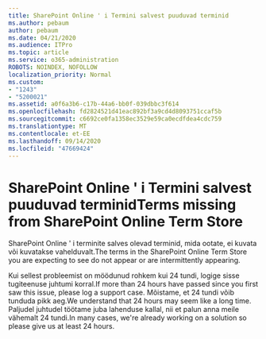 ```yaml
---
title: SharePoint Online ' i Termini salvest puuduvad terminid
ms.author: pebaum
author: pebaum
ms.date: 04/21/2020
ms.audience: ITPro
ms.topic: article
ms.service: o365-administration
ROBOTS: NOINDEX, NOFOLLOW
localization_priority: Normal
ms.custom:
- "1243"
- "5200021"
ms.assetid: a0f6a3b6-c17b-44a6-bb0f-039dbbc3f614
ms.openlocfilehash: fd2824521d41eac892bf3a9cd4d8093751ccaf5b
ms.sourcegitcommit: c6692ce0fa1358ec3529e59ca0ecdfdea4cdc759
ms.translationtype: MT
ms.contentlocale: et-EE
ms.lasthandoff: 09/14/2020
ms.locfileid: "47669424"
---
```

# <a name="terms-missing-from-sharepoint-online-term-store"></a><span data-ttu-id="a0d7f-102">SharePoint Online ' i Termini salvest puuduvad terminid</span><span class="sxs-lookup"><span data-stu-id="a0d7f-102">Terms missing from SharePoint Online Term Store</span></span>

<span data-ttu-id="a0d7f-103">SharePoint Online ' i terminite salves olevad terminid, mida ootate, ei kuvata või kuvatakse vahelduvalt.</span><span class="sxs-lookup"><span data-stu-id="a0d7f-103">The terms in the SharePoint Online Term Store you are expecting to see do not appear or are intermittently appearing.</span></span>
  
<span data-ttu-id="a0d7f-104">Kui sellest probleemist on möödunud rohkem kui 24 tundi, logige sisse tugiteenuse juhtumi korral.</span><span class="sxs-lookup"><span data-stu-id="a0d7f-104">If more than 24 hours have passed since you first saw this issue, please log a support case.</span></span> <span data-ttu-id="a0d7f-105">Mõistame, et 24 tundi võib tunduda pikk aeg.</span><span class="sxs-lookup"><span data-stu-id="a0d7f-105">We understand that 24 hours may seem like a long time.</span></span> <span data-ttu-id="a0d7f-106">Paljudel juhtudel töötame juba lahenduse kallal, nii et palun anna meile vähemalt 24 tundi.</span><span class="sxs-lookup"><span data-stu-id="a0d7f-106">In many cases, we're already working on a solution so please give us at least 24 hours.</span></span>
  